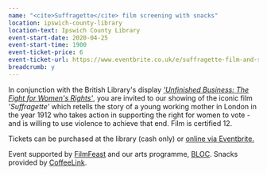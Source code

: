 ```yaml
---
name: "<cite>Suffragette</cite> film screening with snacks"
location: ipswich-county-library
location-text: Ipswich County Library
event-start-date: 2020-04-25
event-start-time: 1900
event-ticket-price: 6
event-ticket-url: https://www.eventbrite.co.uk/e/suffragette-film-and-snack-tickets-95218774919
breadcrumb: y
---
```


In conjunction with the British Library's display [<cite>'Unfinished Business: The Fight for Women's Rights'</cite>](/events/ipswich-2020-04-24-womens-rights-exhibition/), you are invited to our showing of the iconic film <cite>'Suffragette'</cite> which retells the story of a young working mother in London in the year 1912 who takes action in supporting the right for women to vote - and is willing to use violence to achieve that end. Film is certified 12.

Tickets can be purchased at the library (cash only) or [online via Eventbrite.](https://www.eventbrite.co.uk/e/suffragettefilm-and-snack-tickets-95218774919)

Event supported by [FilmFeast](https://filmfeast.co.uk/) and our arts programme, [BLOC](/bloc/). Snacks provided by [CoffeeLink](https://coffeelink.com/).
